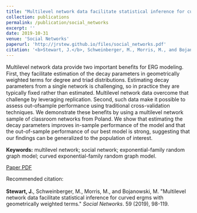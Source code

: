 ```yaml
---
title: "Multilevel network data facilitate statistical inference for curved ergms with geometrically weighted terms"
collection: publications
permalink: /publication/social_networks
excerpt: ''
date: 2019-10-31
venue: 'Social Networks'
paperurl: 'http://jrstew.github.io/files/social_networks.pdf'
citation: '<b>Stewart, J.</b>, Schweinberger, M., Morris, M., and Bojanowski, M. &quot;Multilevel network data facilitate statistical inference for curved ergms with geometrically weighted terms.&quot; <i>Social Networks</i>. 59 (2019), 98-119. <a href="http://jrstew.github.io/files/social_networks.pdf">[PDF]</a>'
---
```


Multilevel network data provide two important beneﬁts for ERG modeling. First, they facilitate estimation of the decay parameters in geometrically weighted terms for degree and triad distributions. Estimating decay parameters from a single network is challenging, so in practice they are typically ﬁxed rather than estimated. Multilevel network data overcome that challenge by leveraging replication. Second, such data make it possible to assess out-ofsample performance using traditional cross-validation techniques. We demonstrate these beneﬁts by using a multilevel network sample of classroom networks from Poland. We show that estimating the decay parameters improves in-sample performance of the model and that the out-of-sample performance of our best model is strong, suggesting that our ﬁndings can be generalized to the population of interest.

<b>Keywords:</b> multilevel network; social network; exponential-family random graph model; curved exponential-family random graph model.

[Paper PDF](http://jrstew.github.io/files/social_networks.pdf)

Recommended citation: <br><br><b>Stewart, J.</b>, Schweinberger, M., Morris, M., and Bojanowski, M. &quot;Multilevel network data facilitate statistical inference for curved ergms with geometrically weighted terms.&quot; <i>Social Networks</i>. 59 (2019), 98-119. 
